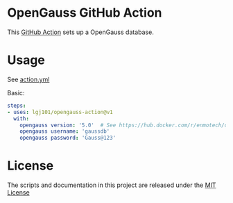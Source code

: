 # OpenGauss GitHub Action

This [GitHub Action](https://github.com/features/actions) sets up a OpenGauss database.

# Usage

See [action.yml](action.yml)

Basic:
```yaml
steps:
- uses: lgj101/opengauss-action@v1
  with:
    opengauss version: '5.0'  # See https://hub.docker.com/r/enmotech/opengauss for available versions
    opengauss username: 'gaussdb'  
    opengauss password: 'Gauss@123' 
```

# License

The scripts and documentation in this project are released under the [MIT License](LICENSE)
